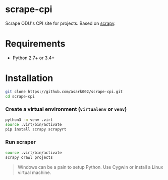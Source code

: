 # scrape-cpi
Scrape ODU's CPI site for projects.
Based on [scrapy](https://scrapy.org/).


# Requirements

* Python 2.7+ or 3.4+


# Installation

```bash
git clone https://github.com/asark002/scrape-cpi.git
cd scrape-cpi
```

### Create a virtual environment (`virtualenv` or `venv`)

```bash
python3 -m venv .virt
source .virt/bin/activate
pip install scrapy scrapyrt
```

### Run scraper

```bash
source .virt/bin/activate
scrapy crawl projects
```

> Windows can be a pain to setup Python. Use Cygwin or install a Linux virtual machine.
